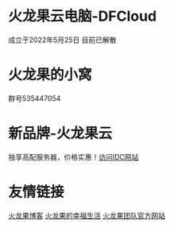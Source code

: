 # 火龙果云电脑-DFCloud
成立于2022年5月25日 目前已解散
# 火龙果的小窝
群号535447054
# 新品牌-火龙果云
独享高配服务器，价格实惠！[访问IDC网站](https://www.suzeyun.cn/)
# 友情链接
[火龙果博客](https://blog.dragonfruitcloud.xyz)
[火龙果的幸福生活](https://dragonfruitcloud.xyz)
[火龙果团队官方网站](https://jyh666.fun)
